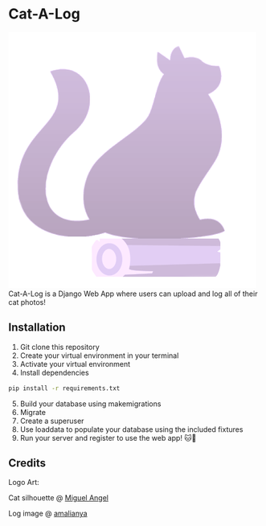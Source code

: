 # Cat-A-Log

![Logo](catalogapp/static/images/logo.png)
Cat-A-Log is a Django Web App where users can upload and log all of their cat photos!

## Installation

1) Git clone this repository
2) Create your virtual environment in your terminal
3) Activate your virtual environment 
4) Install dependencies
```bash
pip install -r requirements.txt
```
5) Build your database using makemigrations
6) Migrate
7) Create a superuser
8) Use loaddata to populate your database using the included fixtures
9) Run your server and register to use the web app! 🐱📝

## Credits


Logo Art:

Cat silhouette @ [Miguel Angel](https://www.vecteezy.com/members/miguelap)

Log image @ [amalianya](https://www.vecteezy.com/members/amalianya)

